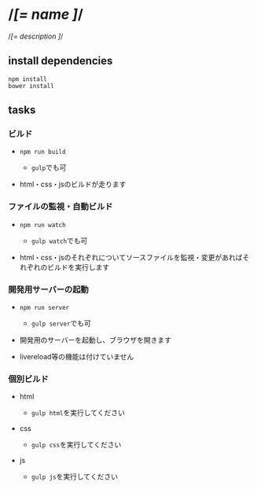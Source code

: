 # /*[= name ]*/

/*[= description ]*/

## install dependencies

```
npm install
bower install
```

## tasks

### ビルド

- `npm run build`
  - `gulp`でも可

- html・css・jsのビルドが走ります

### ファイルの監視・自動ビルド

- `npm run watch`
  - `gulp watch`でも可

- html・css・jsのそれぞれについてソースファイルを監視・変更があればそれぞれのビルドを実行します

### 開発用サーバーの起動

- `npm run server`
  - `gulp server`でも可

- 開発用のサーバーを起動し、ブラウザを開きます
- livereload等の機能は付けていません

### 個別ビルド

- html
  - `gulp html`を実行してください

- css
  - `gulp css`を実行してください

- js
  - `gulp js`を実行してください
